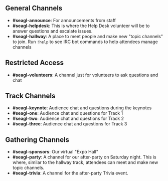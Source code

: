 ## General Channels

- **#seagl-announce**: For announcements from staff
- **#seagl-helpdesk**: This is where the Help Desk volunteer will be to answer questions and
  escalate issues.
- **#seagl-hallway**: A place to meet people and make new "topic channels" to join. Run `!help` to
  see IRC bot commands to help attendees manage channels

## Restricted Access

- **#seagl-volunteers**: A channel just for volunteers to ask questions and chat

## Track Channels

- **#seagl-keynote**: Audience chat and questions during the keynotes
- **#seagl-one**: Audience chat and questions for Track 1
- **#seagl-two**: Audience chat and questions for Track 2
- **#seagl-three**: Audience chat and questions for Track 3

## Gathering Channels

- **#seagl-sponsors**: Our virtual "Expo Hall"
- **#seagl-party**: A channel for our after-party on Saturday night. This is where, similar to the
  hallway track, attendees can meet and make new topic channels.
- **#seagl-trivia**: A channel for the after-party Trivia event.
